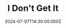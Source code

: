 ---
video:
  type: vimeo
  id: 980657892
speaker:
  permalink: codey-friesen
  name: Codey Friesen
title: I Don't Get It
image: https://i.imgur.com/kto4t5w.png
date: 2024-07-07T14:30:00.000Z
---